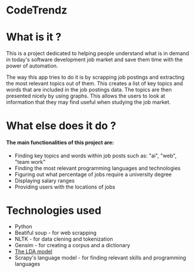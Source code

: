 # CodeTrendz

<h1>What is it ?</h1>
<p>This is a project dedicated to helping people understand what is in demand in today's software development job market and save them time with the power of automation.</p>
<p>The way this app tries to do it is by scrapping job postings and extracting the most relevant topics out of them. This creates a list of key topics and words
that are included in the job postings data. The topics are then presented nicely by using graphs. This allows the users to look at information that they may find useful when
studying the job market.</p>

<h1>What else does it do ?</h1>
<h4>The main functionalities of this project are:</h4>
<ul>
  <li>Finding key topics and words within job posts such as: "ai", "web", "team work"</li>
  <li>Finding the most relevant programming languages and technologies</li>
  <li>Figuring out what percentage of jobs require a university degree</li>
  <li>Displaying salary ranges</li>
  <li>Providing users with the locations of jobs</li>
</ul>

<h1>Technologies used</h1>
<ul>
  <li>Python</li>
  <li>Beatiful soup - for web scrapping</li>
  <li>NLTK - for data clening and tokenization</li>
  <li>Gensim - for creating a corpus and a dictionary</li>
  <li><a href="https://towardsdatascience.com/latent-dirichlet-allocation-lda-9d1cd064ffa2">The LDA model</a></li>
  <li>Scrapy's language model - for finding relevant skills and programming languages</li>
</ul>

